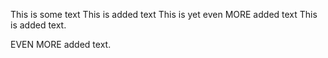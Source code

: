 This is some text
This is added text
This is yet even MORE added text
This is added text.


EVEN MORE added text.
